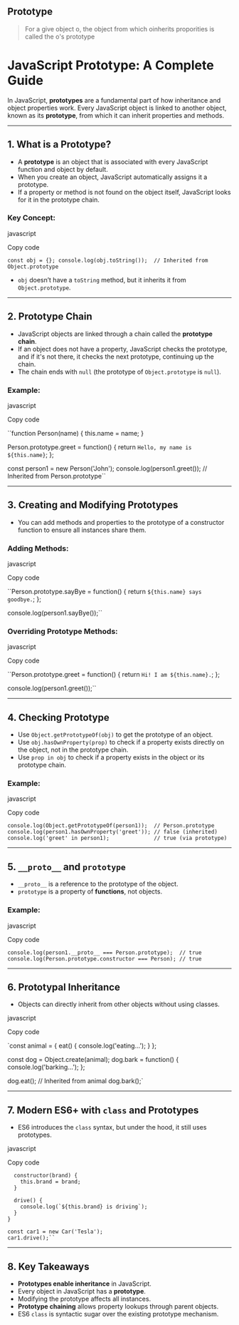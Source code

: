 ## Prototype

> For a give object o, the object from which oinherits proporities is called the o's prototype

# JavaScript Prototype: A Complete Guide

In JavaScript, **prototypes** are a fundamental part of how inheritance and object properties work. Every JavaScript object is linked to another object, known as its **prototype**, from which it can inherit properties and methods.

----------

## 1. What is a Prototype?

-   A **prototype** is an object that is associated with every JavaScript function and object by default.
-   When you create an object, JavaScript automatically assigns it a prototype.
-   If a property or method is not found on the object itself, JavaScript looks for it in the prototype chain.

### Key Concept:

javascript

Copy code

`const obj = {};
console.log(obj.toString());  // Inherited from Object.prototype` 

-   `obj` doesn’t have a `toString` method, but it inherits it from `Object.prototype`.

----------

## 2. Prototype Chain

-   JavaScript objects are linked through a chain called the **prototype chain**.
-   If an object does not have a property, JavaScript checks the prototype, and if it's not there, it checks the next prototype, continuing up the chain.
-   The chain ends with `null` (the prototype of `Object.prototype` is `null`).

### Example:

javascript

Copy code

``function Person(name) {
  this.name = name;
}

Person.prototype.greet = function() {
  return `Hello, my name is ${this.name}`;
};

const person1 = new Person('John');
console.log(person1.greet());  // Inherited from Person.prototype`` 

----------

## 3. Creating and Modifying Prototypes

-   You can add methods and properties to the prototype of a constructor function to ensure all instances share them.

### Adding Methods:

javascript

Copy code

``Person.prototype.sayBye = function() {
  return `${this.name} says goodbye.`;
};

console.log(person1.sayBye());`` 

### Overriding Prototype Methods:

javascript

Copy code

``Person.prototype.greet = function() {
  return `Hi! I am ${this.name}.`;
};

console.log(person1.greet());`` 

----------

## 4. Checking Prototype

-   Use `Object.getPrototypeOf(obj)` to get the prototype of an object.
-   Use `obj.hasOwnProperty(prop)` to check if a property exists directly on the object, not in the prototype chain.
-   Use `prop in obj` to check if a property exists in the object or its prototype chain.

### Example:

javascript

Copy code

`console.log(Object.getPrototypeOf(person1));  // Person.prototype
console.log(person1.hasOwnProperty('greet')); // false (inherited)
console.log('greet' in person1);              // true (via prototype)` 

----------

## 5. `__proto__` and `prototype`

-   `__proto__` is a reference to the prototype of the object.
-   `prototype` is a property of **functions**, not objects.

### Example:

javascript

Copy code

`console.log(person1.__proto__ === Person.prototype);  // true
console.log(Person.prototype.constructor === Person); // true` 

----------

## 6. Prototypal Inheritance

-   Objects can directly inherit from other objects without using classes.

javascript

Copy code

`const animal = {
  eat() {
    console.log('eating...');
  }
};

const dog = Object.create(animal);
dog.bark = function() {
  console.log('barking...');
};

dog.eat();  // Inherited from animal
dog.bark();` 

----------

## 7. Modern ES6+ with `class` and Prototypes

-   ES6 introduces the `class` syntax, but under the hood, it still uses prototypes.

javascript

Copy code

``` class Car {
  constructor(brand) {
    this.brand = brand;
  }
  
  drive() {
    console.log(`${this.brand} is driving`);
  }
}

const car1 = new Car('Tesla');
car1.drive();`` 
```
----------

## 8. Key Takeaways

-   **Prototypes enable inheritance** in JavaScript.
-   Every object in JavaScript has a **prototype**.
-   Modifying the prototype affects all instances.
-   **Prototype chaining** allows property lookups through parent objects.
-   ES6 `class` is syntactic sugar over the existing prototype mechanism.
<!--stackedit_data:
eyJoaXN0b3J5IjpbLTYzOTI2MzE4NywxMjI2OTMwNzQ0XX0=
-->